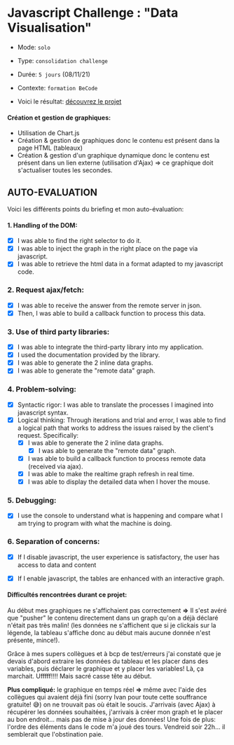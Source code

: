 #  Javascript Challenge : "Data Visualisation"

- Mode: `solo`  

- Type: `consolidation challenge`  

- Durée: `5 jours`  (08/11/21)

- Contexte: `formation BeCode` 

- Voici le résultat: [découvrez le projet](https://claracliment.github.io/js-datavisualisation-challenge/)


#### Création et gestion de graphiques:
* Utilisation de Chart.js
* Création & gestion de graphiques donc le contenu est présent dans la page HTML (tableaux)
* Création & gestion d'un graphique dynamique donc le contenu est présent dans un lien externe (utilisation d'Ajax) => ce graphique doit s'actualiser toutes les secondes.


## AUTO-EVALUATION
Voici les différents points du briefing et mon auto-évaluation: 

#### 1. Handling of the DOM:

- [x] I was able to find the right selector to do it.
- [x] I was able to inject the graph in the right place on the page via javascript.
- [x] I was able to retrieve the html data in a format adapted to my javascript code.

### 2. Request ajax/fetch:
- [x] I was able to receive the answer from the remote server in json.
- [x] Then, I was able to build a callback function to process this data.

### 3. Use of **third party libraries**:
- [x] I was able to integrate the third-party library into my application.
- [x] I used the documentation provided by the library.
- [x] I was able to generate the 2 inline data graphs.
- [x] I was able to generate the "remote data" graph.

### 4. Problem-solving:

- [x] Syntactic rigor: I was able to translate the processes I imagined into javascript syntax.
- [x] Logical thinking: Through iterations and trial and error, I was able to find a logical path that works to address the issues raised by the client's request. Specifically:
  - [x] I was able to generate the 2 inline data graphs.
	- [x]  I was able to generate the "remote data" graph.
  - [x]  I was able to build a callback function to process remote data (received via ajax).
	- [x]  I was able to make the realtime graph refresh in real time.
	- [x]  I was able to display the detailed data when I hover the mouse.

### 5. Debugging:

  - [x]  I use the console to understand what is happening and compare what I am trying to program with what the machine is doing.

### 6. Separation of concerns:

 - [x]  If I disable javascript, the user experience is satisfactory, the user has access to data and content
 - [x]  If I enable javascript, the tables are enhanced with an interactive graph.


#### Difficultés rencontrées durant ce projet:
Au début mes graphiques ne s'affichaient pas correctement **=>** Il s'est avéré que "pusher" le contenu directement dans un graph qu'on a déjà déclaré n'était pas très malin! (les données ne s'affichent que si je clickais sur la légende, la tableau s'affiche donc au début mais aucune donnée n'est présente, mince!).

Grâce à mes supers collègues et à bcp de test/erreurs j'ai constaté que je devais d'abord extraire les données du tableau et les placer dans des variables, puis déclarer le graphique et y placer les variables! Là, ça marchait. Ufffff!!!! Mais sacré casse tête au début. 

**Plus compliqué:** le graphique en temps réel **=>** même  avec l'aide des collègues qui avaient déjà fini (sorry Ivan pour toute cette souffrance gratuite! 😅) on ne trouvait pas où était le soucis. J'arrivais (avec Ajax) à récupérer les données souhaitées, j'arrivais à créer mon graph et le placer au bon endroit... mais pas de mise à jour des données! Une fois de plus: l'ordre des éléments dans le code m'a joué des tours. Vendreid soir 22h... il semblerait que l'obstination paie.





